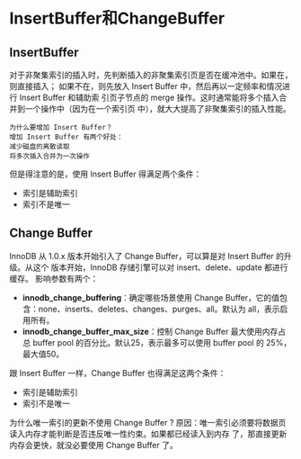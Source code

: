 # InsertBuffer和ChangeBuffer
## InsertBuffer
对于非聚集索引的插入时，先判断插入的非聚集索引页是否在缓冲池中。如果在，则直接插入；
如果不在，则先放入 Insert Buffer 中，然后再以一定频率和情况进行 Insert Buffer 和辅助索
引页子节点的 merge 操作。这时通常能将多个插入合并到一个操作中（因为在一个索引页
中），就大大提高了非聚集索引的插入性能。
```
为什么要增加 Insert Buffer？
增加 Insert Buffer 有两个好处：
减少磁盘的离散读取
将多次插入合并为一次操作
```
但是得注意的是，使用 Insert Buffer 得满足两个条件：
- 索引是辅助索引
- 索引不是唯一
## Change Buffer
InnoDB 从 1.0.x 版本开始引入了 Change Buffer，可以算是对 Insert Buffer 的升级。从这个
版本开始，InnoDB 存储引擎可以对 insert、delete、update 都进行缓存。
影响参数有两个：
- **innodb_change_buffering**：确定哪些场景使用 Change Buffer，它的值包含：none、inserts、deletes、changes、purges、all。默认为 all，表示启用所有。
- **innodb_change_buffer_max_size**：控制 Change Buffer 最大使用内存占总 buffer pool
的百分比。默认25，表示最多可以使用 buffer pool 的 25%，最大值50。

跟 Insert Buffer 一样，Change Buffer 也得满足这两个条件：
- 索引是辅助索引
- 索引不是唯一

为什么唯一索引的更新不使用 Change Buffer ?
原因：唯一索引必须要将数据页读入内存才能判断是否违反唯一性约束。如果都已经读入到内存
了，那直接更新内存会更快，就没必要使用 Change Buffer 了。